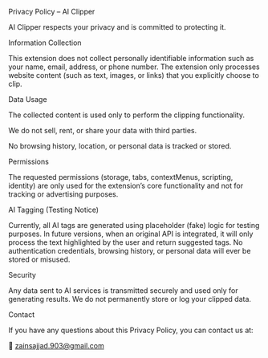 Privacy Policy – AI Clipper

AI Clipper respects your privacy and is committed to protecting it.

Information Collection

This extension does not collect personally identifiable information such as your name, email, address, or phone number.
The extension only processes website content (such as text, images, or links) that you explicitly choose to clip.

Data Usage

The collected content is used only to perform the clipping functionality.

We do not sell, rent, or share your data with third parties.

No browsing history, location, or personal data is tracked or stored.

Permissions

The requested permissions (storage, tabs, contextMenus, scripting, identity) are only used for the extension’s core functionality and not for tracking or advertising purposes.

AI Tagging (Testing Notice)

Currently, all AI tags are generated using placeholder (fake) logic for testing purposes.
In future versions, when an original API is integrated, it will only process the text highlighted by the user and return suggested tags.
No authentication credentials, browsing history, or personal data will ever be stored or misused.

Security

Any data sent to AI services is transmitted securely and used only for generating results.
We do not permanently store or log your clipped data.

Contact

If you have any questions about this Privacy Policy, you can contact us at:

📧 zainsajjad.903@gmail.com
